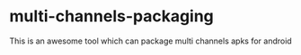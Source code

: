 # multi-channels-packaging
This is an awesome tool which can package multi channels apks for android
